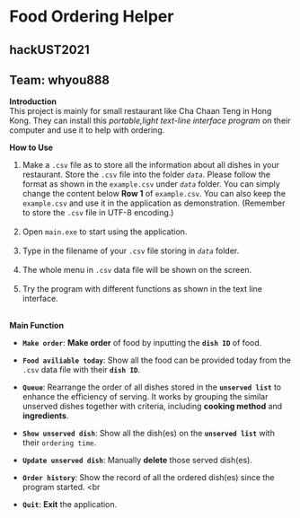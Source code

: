 # Food Ordering Helper
## hackUST2021
## Team: whyou888
 

**Introduction**
<br>This project is mainly for small restaurant like Cha Chaan Teng in Hong Kong. They can install this *portable,light text-line interface program* on their computer and use it to help with ordering.
  
**How to Use**
1. Make a `.csv` file as to store all the information about all dishes in your restaurant. Store the `.csv` file into the folder *`data`*. Please follow the format as shown in the `example.csv` under *`data`* folder. You can simply change the content below **Row 1** of `example.csv`. You can also keep the `example.csv` and use it in the application as demonstration. (Remember to store the `.csv` file in UTF-8 encoding.) <br><br>
2. Open `main.exe` to start using the application.<br><br>
3. Type in the filename of your `.csv` file storing in *`data`* folder.<br><br>
4. The whole menu in `.csv` data file will be shown on the screen.<br><br>
5. Try the program with different functions as shown in the text line interface.<br><br>

**Main Function**
- **`Make order`**: **Make order** of food by inputting the **`dish ID`** of food. 

- **`Food aviliable today`**: Show all the food can be provided today from the `.csv` data file with their **`dish ID`**.<br>
- **`Queue`**: Rearrange the order of all dishes stored in the **`unserved list`** to enhance the efficiency of serving. It works by grouping the similar unserved dishes together with criteria, including **cooking method** and **ingredients**.<br>
- **`Show unserved dish`**: Show all the dish(es) on the **`unserved list`** with their `ordering time`.<br>
- **`Update unserved dish`**: Manually **delete** those served dish(es).<br>
- **`Order history`**: Show the record of all the ordered dish(es) since the program started. <br
- **`Quit`**: **Exit** the application.
